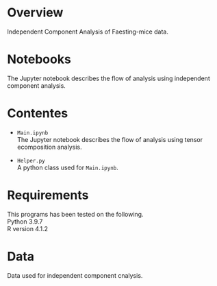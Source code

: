 # Overview
Independent Component Analysis of Faesting-mice data.
  

# Notebooks
The Jupyter notebook describes the flow of analysis using independent component analysis.
# Contentes
- `Main.ipynb`  
The Jupyter notebook describes the flow of analysis using tensor ecomposition analysis.

- `Helper.py`  
A python class used for `Main.ipynb`.

# Requirements
This programs has been tested on the following.  
Python 3.9.7  
R version 4.1.2


# Data
Data used for independent component cnalysis.




